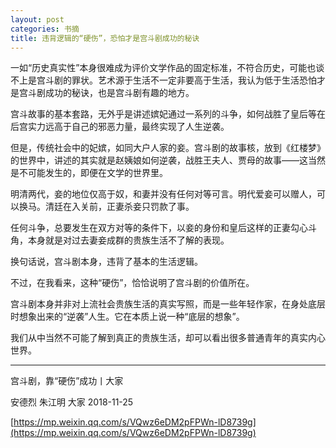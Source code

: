 ```yaml
---
layout: post
categories: 书摘
title: 违背逻辑的“硬伤”，恐怕才是宫斗剧成功的秘诀
---
```


一如“历史真实性”本身很难成为评价文学作品的固定标准，不符合历史，可能也谈不上是宫斗剧的罪状。艺术源于生活不一定非要高于生活，我认为低于生活恐怕才是宫斗剧成功的秘诀，也是宫斗剧有趣的地方。

宫斗故事的基本套路，无外乎是讲述嫔妃通过一系列的斗争，如何战胜了皇后等在后宫实力远高于自己的邪恶力量，最终实现了人生逆袭。

但是，传统社会中的妃嫔，如同大户人家的妾。宫斗剧的故事核，放到《红楼梦》的世界中，讲述的其实就是赵姨娘如何逆袭，战胜王夫人、贾母的故事——这当然是不可能发生的，即便在文学的世界里。

明清两代，妾的地位仅高于奴，和妻并没有任何对等可言。明代爱妾可以赠人，可以换马。清廷在入关前，正妻杀妾只罚款了事。

任何斗争，总要发生在双方对等的条件下，以妾的身份和皇后这样的正妻勾心斗角，本身就是对过去妻妾成群的贵族生活不了解的表现。

换句话说，宫斗剧本身，违背了基本的生活逻辑。

不过，在我看来，这种“硬伤”，恰恰说明了宫斗剧的价值所在。

宫斗剧本身并非对上流社会贵族生活的真实写照，而是一些年轻作家，在身处底层时想象出来的“逆袭”人生。它在本质上说一种“底层的想象”。

我们从中当然不可能了解到真正的贵族生活，却可以看出很多普通青年的真实内心世界。

---

宫斗剧，靠“硬伤”成功丨大家

安德烈 朱江明  大家  2018-11-25

[https://mp.weixin.qq.com/s/VQwz6eDM2pFPWn-lD8739g](https://mp.weixin.qq.com/s/VQwz6eDM2pFPWn-lD8739g)